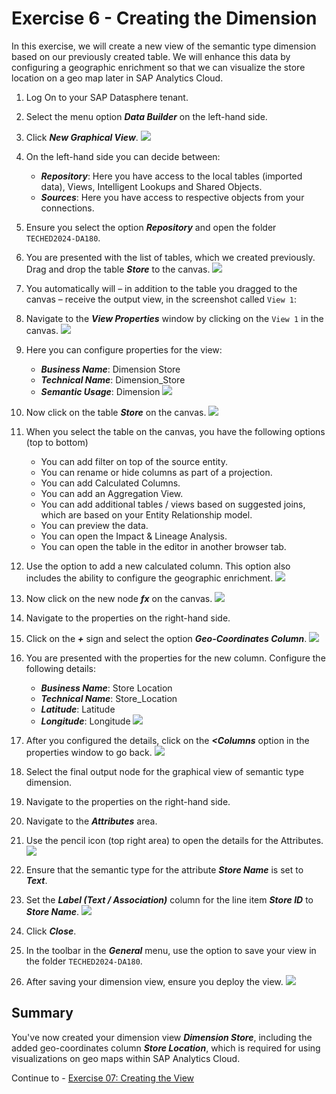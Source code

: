 # Exercise 6 - Creating the Dimension 

In this exercise, we will create a new view of the semantic type dimension based on our previously created table. We will enhance this data by configuring a geographic enrichment so that we can visualize the store location on a geo map later in SAP Analytics Cloud.

1. Log On to your SAP Datasphere tenant.
2. Select the menu option ***Data Builder*** on the left-hand side.

3. Click ***New Graphical View***.
  ![](images/00_00_0071.png) 

4. On the left-hand side you can decide between:
    * ***Repository***: Here you have access to the local tables (imported data), Views, Intelligent Lookups and Shared Objects.
    * ***Sources***: Here you have access to respective objects from your connections.

5. Ensure you select the option ***Repository*** and open the folder `TECHED2024-DA180`.

6. You are presented with the list of tables, which we created previously. Drag and drop the table ***Store*** to the canvas.
  ![](images/00_00_0072.png) 

7. You automatically will – in addition to the table you dragged to the canvas – receive the output view, in the screenshot called `View 1`:

8. Navigate to the ***View Properties*** window by clicking on the `View 1` in the canvas.
  ![](images/00_00_0076.png) 

9. Here you can configure properties for the view:
    * ***Business Name***: Dimension Store
    * ***Technical Name***: Dimension_Store
    * ***Semantic Usage***: Dimension
    ![](images/00_00_0778.png)   
 
10. Now click on the table ***Store*** on the canvas.
  ![](images/00_00_0002.png) 

11. When you select the table on the canvas, you have the following options (top to bottom)
    - You can add filter on top of the source entity.
    - You can rename or hide columns as part of a projection.
    - You can add Calculated Columns.
    - You can add an Aggregation View.
    - You can add additional tables / views based on suggested joins, which are based on your Entity Relationship model.
    - You can preview the data.
    - You can open the Impact & Lineage Analysis.
    - You can open the table in the editor in another browser tab.

12. Use the option to add a new calculated column. This option also includes the ability to configure the geographic enrichment.
  ![](images/00_00_0077.png) 
 
13. Now click on the new node ***fx*** on the canvas.
  ![](images/00_00_0078.png) 

14. Navigate to the properties on the right-hand side.

15. Click on the ***+*** sign and select the option ***Geo-Coordinates Column***.
  ![](images/00_00_0079.png) 
 
16. You are presented with the properties for the new column. Configure the following details:
    - ***Business Name***: Store Location
    - ***Technical Name***: Store_Location
    - ***Latitude***: Latitude
    - ***Longitude***: Longitude
  ![](images/00_00_0001.png)

17. After you configured the details, click on the ***<Columns*** option in the properties window to go back.
  ![](images/00_00_0773.png) 

18. Select the final output node for the graphical view of semantic type dimension.

19. Navigate to the properties on the right-hand side.

20. Navigate to the ***Attributes*** area. 
21. Use the pencil icon (top right area) to open the details for the Attributes.
  ![](images/00_00_0774.png)

22. Ensure that the semantic type for the attribute ***Store Name*** is set to ***Text***.
23. Set the ***Label (Text / Association)*** column for the line item ***Store ID*** to ***Store Name***.
  ![](images/00_00_0775.png) 

24. Click ***Close***.
 
25. In the toolbar in the ***General*** menu, use the option to save your view in the folder `TECHED2024-DA180`.

26. After saving your dimension view, ensure you deploy the view.
  ![](images/00_00_0776.png) 

## Summary

You've now created your dimension view ***Dimension Store***, including the added geo-coordinates column ***Store Location***, which is required for using visualizations on geo maps within SAP Analytics Cloud.

Continue to - [Exercise 07: Creating the View ](../ex07/README.md)